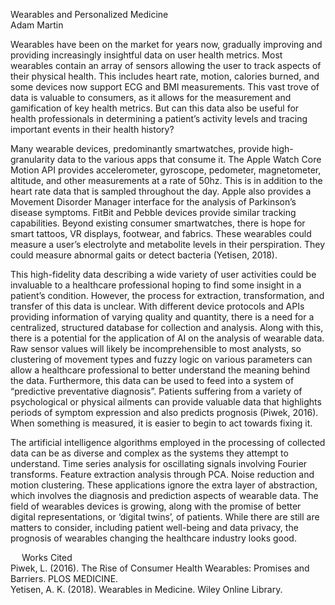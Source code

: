 Wearables and Personalized Medicine  
Adam Martin

Wearables have been on the market for years now, gradually improving and providing increasingly insightful data on user health metrics.  Most wearables contain an array of sensors allowing the user to track aspects of their physical health.  This includes heart rate, motion, calories burned, and some devices now support ECG and BMI measurements.  This vast trove of data is valuable to consumers, as it allows for the measurement and gamification of key health metrics.  But can this data also be useful for health professionals in determining a patient’s activity levels and tracing important events in their health history?  

Many wearable devices, predominantly smartwatches, provide high-granularity data to the various apps that consume it.  The Apple Watch Core Motion API provides accelerometer, gyroscope, pedometer, magnetometer, altitude, and other measurements at a rate of 50hz.  This is in addition to the heart rate data that is sampled throughout the day.  Apple also provides a Movement Disorder Manager interface for the analysis of Parkinson’s disease symptoms.  FitBit and Pebble devices provide similar tracking capabilities.  Beyond existing consumer smartwatches, there is hope for smart tattoos, VR displays, footwear, and fabrics.  These wearables could measure a user’s electrolyte and metabolite levels in their perspiration.  They could measure abnormal gaits or detect bacteria (Yetisen, 2018).  

This high-fidelity data describing a wide variety of user activities could be invaluable to a healthcare professional hoping to find some insight in a patient’s condition.  However, the process for extraction, transformation, and transfer of this data is unclear.  With different device protocols and APIs providing information of varying quality and quantity, there is a need for a centralized, structured database for collection and analysis.  Along with this, there is a potential for the application of AI on the analysis of wearable data.  Raw sensor values will likely be incomprehensible to most analysts, so clustering of movement types and fuzzy logic on various parameters can allow a healthcare professional to better understand the meaning behind the data.  Furthermore, this data can be used to feed into a system of “predictive preventative diagnosis”.  Patients suffering from a variety of psychological or physical ailments can provide valuable data that highlights periods of symptom expression and also predicts prognosis (Piwek, 2016). When something is measured, it is easier to begin to act towards fixing it. 

The artificial intelligence algorithms employed in the processing of collected data can be as diverse and complex as the systems they attempt to understand.  Time series analysis for oscillating signals involving Fourier transforms.  Feature extraction analysis through PCA.  Noise reduction and motion clustering.  These applications ignore the extra layer of abstraction, which involves the diagnosis and prediction aspects of wearable data.  The field of wearables devices is growing, along with the promise of better digital representations, or ‘digital twins’, of patients.  While there are still are matters to consider, including patient well-being and data privacy, the prognosis of wearables changing the healthcare industry looks good. 

 
Works Cited  
Piwek, L. (2016). The Rise of Consumer Health Wearables: Promises and Barriers. PLOS MEDICINE.  
Yetisen, A. K. (2018). Wearables in Medicine. Wiley Online Library.  

